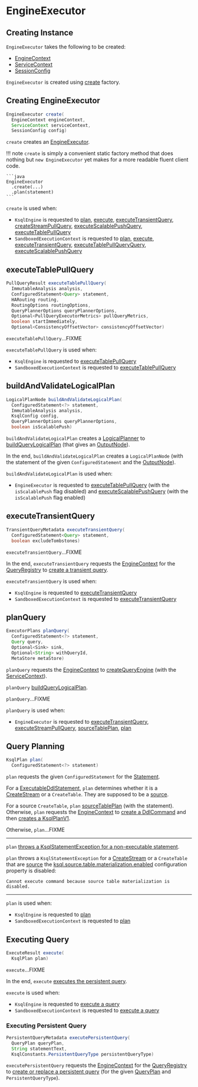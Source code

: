 # EngineExecutor

## Creating Instance

`EngineExecutor` takes the following to be created:

* <span id="engineContext"> [EngineContext](EngineContext.md)
* <span id="serviceContext"> [ServiceContext](ServiceContext.md)
* <span id="config"> [SessionConfig](SessionConfig.md)

`EngineExecutor` is created using [create](#create) factory.

## <span id="create"> Creating EngineExecutor

```java
EngineExecutor create(
  EngineContext engineContext,
  ServiceContext serviceContext,
  SessionConfig config)
```

`create` creates an [EngineExecutor](#creating-instance).

!!! note
    `create` is simply a convenient static factory method that does nothing but `new EngineExecutor` yet makes for a more readable fluent client code.

    ```java
    EngineExecutor
      .create(...)
      .plan(statement)
    ```

`create` is used when:

* `KsqlEngine` is requested to [plan](KsqlEngine.md#plan), [execute](KsqlEngine.md#execute), [executeTransientQuery](KsqlEngine.md#executeTransientQuery), [createStreamPullQuery](KsqlEngine.md#createStreamPullQuery), [executeScalablePushQuery](KsqlEngine.md#executeScalablePushQuery), [executeTablePullQuery](KsqlEngine.md#executeTablePullQuery)
* `SandboxedExecutionContext` is requested to [plan](SandboxedExecutionContext.md#plan), [execute](SandboxedExecutionContext.md#execute), [executeTransientQuery](SandboxedExecutionContext.md#executeTransientQuery), [executeTablePullQueryQuery](SandboxedExecutionContext.md#executeTablePullQueryQuery), [executeScalablePushQuery](SandboxedExecutionContext.md#executeScalablePushQuery)

## <span id="executeTablePullQuery"> executeTablePullQuery

```java
PullQueryResult executeTablePullQuery(
  ImmutableAnalysis analysis,
  ConfiguredStatement<Query> statement,
  HARouting routing,
  RoutingOptions routingOptions,
  QueryPlannerOptions queryPlannerOptions,
  Optional<PullQueryExecutorMetrics> pullQueryMetrics,
  boolean startImmediately,
  Optional<ConsistencyOffsetVector> consistencyOffsetVector)
```

`executeTablePullQuery`...FIXME

`executeTablePullQuery` is used when:

* `KsqlEngine` is requested to [executeTablePullQuery](KsqlEngine.md#executeTablePullQuery)
* `SandboxedExecutionContext` is requested to [executeTablePullQuery](SandboxedExecutionContext.md#executeTablePullQuery)

## <span id="buildAndValidateLogicalPlan"> buildAndValidateLogicalPlan

```java
LogicalPlanNode buildAndValidateLogicalPlan(
  ConfiguredStatement<?> statement,
  ImmutableAnalysis analysis,
  KsqlConfig config,
  QueryPlannerOptions queryPlannerOptions,
  boolean isScalablePush)
```

`buildAndValidateLogicalPlan` creates a [LogicalPlanner](LogicalPlanner.md) to [buildQueryLogicalPlan](LogicalPlanner.md#buildQueryLogicalPlan) (that gives an [OutputNode](OutputNode.md)).

In the end, `buildAndValidateLogicalPlan` creates a `LogicalPlanNode` (with the statement of the given `ConfiguredStatement` and the [OutputNode](OutputNode.md)).

`buildAndValidateLogicalPlan` is used when:

* `EngineExecutor` is requested to [executeTablePullQuery](#executeTablePullQuery) (with the `isScalablePush` flag disabled) and [executeScalablePushQuery](#executeScalablePushQuery) (with the `isScalablePush` flag enabled)

## <span id="executeTransientQuery"> executeTransientQuery

```java
TransientQueryMetadata executeTransientQuery(
  ConfiguredStatement<Query> statement,
  boolean excludeTombstones)
```

`executeTransientQuery`...FIXME

In the end, `executeTransientQuery` requests the [EngineContext](#engineContext) for the [QueryRegistry](EngineContext.md#getQueryRegistry) to [create a transient query](QueryRegistry.md#createTransientQuery).

`executeTransientQuery` is used when:

* `KsqlEngine` is requested to [executeTransientQuery](KsqlEngine.md#executeTransientQuery)
* `SandboxedExecutionContext` is requested to [executeTransientQuery](SandboxedExecutionContext.md#executeTransientQuery)

## <span id="planQuery"> planQuery

```java
ExecutorPlans planQuery(
  ConfiguredStatement<?> statement,
  Query query,
  Optional<Sink> sink,
  Optional<String> withQueryId,
  MetaStore metaStore)
```

`planQuery` requests the [EngineContext](#engineContext) to [createQueryEngine](EngineContext.md#createQueryEngine) (with the [ServiceContext](#serviceContext)).

`planQuery` [buildQueryLogicalPlan](QueryEngine.md#buildQueryLogicalPlan).

`planQuery`...FIXME

`planQuery` is used when:

* `EngineExecutor` is requested to [executeTransientQuery](#executeTransientQuery), [executeStreamPullQuery](#executeStreamPullQuery), [sourceTablePlan](#sourceTablePlan), [plan](#plan)

## <span id="plan"> Query Planning

```java
KsqlPlan plan(
  ConfiguredStatement<?> statement)
```

`plan` requests the given `ConfiguredStatement` for the [Statement](Statement.md).

For a [ExecutableDdlStatement](ExecutableDdlStatement.md), `plan` determines whether it is a [CreateStream](CreateStream.md) or a `CreateTable`. They are supposed to be a [source](CreateSource.md#isSource).

For a source `CreateTable`, `plan` [sourceTablePlan](#sourceTablePlan) (with the statement). Otherwise, `plan` requests the [EngineContext](#engineContext) to [create a DdlCommand](EngineContext.md#createDdlCommand) and then [creates a KsqlPlanV1](KsqlPlan.md#ddlPlanCurrent).

Otherwise, `plan`...FIXME

---

`plan` [throws a KsqlStatementException for a non-executable statement](#throwOnNonExecutableStatement).

`plan` throws a `KsqlStatementException` for a [CreateStream](CreateStream.md) or a `CreateTable` that are [source](CreateSource.md#isSource) the [ksql.source.table.materialization.enabled](#isSourceTableMaterializationEnabled) configuration property is disabled:

```text
Cannot execute command because source table materialization is disabled.
```

---

`plan` is used when:

* `KsqlEngine` is requested to [plan](KsqlEngine.md#plan)
* `SandboxedExecutionContext` is requested to [plan](SandboxedExecutionContext.md#plan)

## <span id="execute"> Executing Query

```java
ExecuteResult execute(
  KsqlPlan plan)
```

`execute`...FIXME

In the end, `execute` [executes the persistent query](#executePersistentQuery).

`execute` is used when:

* `KsqlEngine` is requested to [execute a query](KsqlEngine.md#execute)
* `SandboxedExecutionContext` is requested to [execute a query](SandboxedExecutionContext.md#execute)

### <span id="executePersistentQuery"> Executing Persistent Query

```java
PersistentQueryMetadata executePersistentQuery(
  QueryPlan queryPlan,
  String statementText,
  KsqlConstants.PersistentQueryType persistentQueryType)
```

`executePersistentQuery` requests the [EngineContext](#engineContext) for the [QueryRegistry](EngineContext.md#getQueryRegistry) to [create or replace a persistent query](QueryRegistry.md#createOrReplacePersistentQuery) (for the given [QueryPlan](QueryPlan.md) and `PersistentQueryType`).
